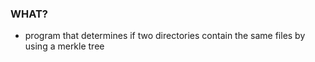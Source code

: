 ### WHAT?
- program that determines if two directories contain the same files by using a merkle tree